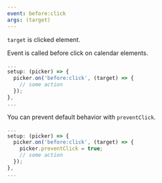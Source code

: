 ```yaml
---
event: before:click
args: (target)
---
```


`target` is clicked element.

Event is called before click on calendar elements.

```js
...
setup: (picker) => {
  picker.on('before:click', (target) => {
    // some action
  });
},
...
```

You can prevent default behavior with `preventClick`.

```js
...
setup: (picker) => {
  picker.on('before:click', (target) => {
    picker.preventClick = true;
    // some action
  });
},
...
```